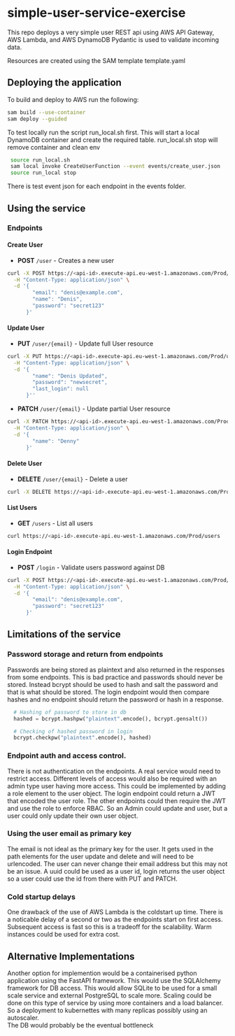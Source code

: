 # simple-user-service-exercise

This repo deploys a very simple user REST api using AWS API Gateway, AWS Lambda, and AWS DynamoDB 
Pydantic is used to validate incoming data.

Resources are created using the SAM template template.yaml

## Deploying the  application

To build and deploy to AWS run the following:

```bash
sam build --use-container
sam deploy --guided
```

To test locally run the script run_local.sh first.
This will start a local DynamoDB container and create the required table.
run_local.sh stop will remove container and clean env

```bash
 source run_local.sh
 sam local invoke CreateUserFunction --event events/create_user.json
 source run_local stop
```

There is test event json for each endpoint in the events folder.

## Using the service

### Endpoints
#### Create User
* **POST** `/user` - Creates a new user
```bash
curl -X POST https://<api-id>.execute-api.eu-west-1.amazonaws.com/Prod/user \
  -H "Content-Type: application/json" \
  -d '{
        "email": "denis@example.com",
        "name": "Denis",
        "password": "secret123"
      }'
```

#### Update User
* **PUT** `/user/{email}` - Update full User resource
```bash
curl -X PUT https://<api-id>.execute-api.eu-west-1.amazonaws.com/Prod/user/denis%40example.com \
  -H "Content-Type: application/json" \
  -d '{
        "name": "Denis Updated",
        "password": "newsecret",
        "last_login": null
      }''
```
* **PATCH** `/user/{email}` - Update partial User resource
```bash
curl -X PATCH https://<api-id>.execute-api.eu-west-1.amazonaws.com/Prod/user/denis%40example.com \
  -H "Content-Type: application/json" \
  -d '{
        "name": "Denny"
      }'
```

#### Delete User
* **DELETE** `/user/{email}` - Delete a user
```bash
curl -X DELETE https://<api-id>.execute-api.eu-west-1.amazonaws.com/Prod/user/denis%40example.com
```

#### List Users
* **GET** `/users` - List all users
```bash
curl https://<api-id>.execute-api.eu-west-1.amazonaws.com/Prod/users
```

#### Login Endpoint
* **POST** `/login` - Validate users password against DB
```bash
curl -X POST https://<api-id>.execute-api.eu-west-1.amazonaws.com/Prod/login \
  -H "Content-Type: application/json" \
  -d '{
        "email": "denis@example.com",
        "password": "secret123"
      }'
```

## Limitations of the service
### Password storage and return from endpoints
Passwords are being stored as plaintext and also returned in the responses from some endpoints.
This is bad practice and passwords should never be stored. 
Instead bcrypt should be used to hash and salt the password and that is what should be stored.
The login endpoint would then compare hashes and no endpoint should return the password or hash in a response.
```python
  # Hashing of password to store in db
  hashed = bcrypt.hashpw("plaintext".encode(), bcrypt.gensalt())

  # Checking of hashed password in login
  bcrypt.checkpw("plaintext".encode(), hashed)
```
### Endpoint auth and access control.
There is not authentication on the endpoints.
A real service would need to restrict access.
Different levels of access would also be required with an admin type user having more access.
This could be implemented by adding a role element to the user object.
The login endpoint could return a JWT that encoded the user role.
The other endpoints could then require the JWT and use the role to enforce RBAC.
So an Admin could update and user, but a user could only update their own user object.

### Using the user email as primary key
The email is not ideal as the primary key for the user.
It gets used in the path elements for the user update and delete and will need to be urlencoded. 
The user can never change their email address but this may not be an issue.
A uuid could be used as a user id, login returns the user object so a user could use the id from there with PUT and PATCH.

### Cold startup delays 
One drawback of the use of AWS Lambda is the coldstart up time.
There is a noticable delay of a second or two as the endpoints start on first access.
Subsequent access is fast so this is a tradeoff for the scalability.
Warm instances could be used for extra cost.

## Alternative Implementations 
Another option for implemention would be a containerised python application using the FastAPI framework.
This would use the SQLAlchemy framework for DB access.
This would allow SQLite to be used for a small scale service and external PostgreSQL to scale more.
Scaling could be done on this type of service by using more containers and a load balancer.
So a deployment to kubernettes with many replicas possibly using an autoscaler.  
The DB would probably be the eventual bottleneck 
